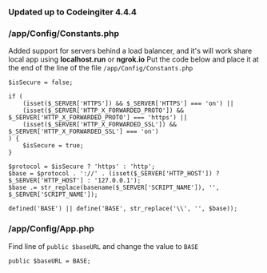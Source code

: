 ### Updated up to Codeingiter 4.4.4
### /app/Config/Constants.php
Added support for servers behind a load balancer, and it's will work share local app using **localhost.run** or **ngrok.io**
Put the code below and place it at the end of the line of the file `/app/Config/Constants.php`
```
$isSecure = false;

if (
    (isset($_SERVER['HTTPS']) && $_SERVER['HTTPS'] === 'on') ||
    (isset($_SERVER['HTTP_X_FORWARDED_PROTO']) && $_SERVER['HTTP_X_FORWARDED_PROTO'] === 'https') ||
    (isset($_SERVER['HTTP_X_FORWARDED_SSL']) && $_SERVER['HTTP_X_FORWARDED_SSL'] === 'on')
) {
    $isSecure = true;
}

$protocol = $isSecure ? 'https' : 'http';
$base = $protocol . '://' . (isset($_SERVER['HTTP_HOST']) ? $_SERVER['HTTP_HOST'] : '127.0.0.1');
$base .= str_replace(basename($_SERVER['SCRIPT_NAME']), '', $_SERVER['SCRIPT_NAME']);

defined('BASE') || define('BASE', str_replace('\\', '', $base));
```

### /app/Config/App.php
Find line of `public $baseURL` and change the value to `BASE`
```
public $baseURL = BASE;
```
